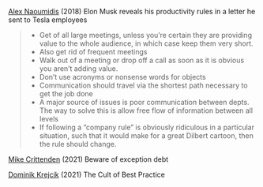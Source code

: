 
[Alex Naoumidis](https://www.themindsetapp.com/musk-letter/)
(2018) Elon Musk reveals his productivity rules in a letter he sent to Tesla employees
> - Get of all large meetings, unless you’re certain they are providing value to the whole audience, in which case keep them very short.
> - Also get rid of frequent meetings
> - Walk out of a meeting or drop off a call as soon as it is obvious you aren’t adding value.
> - Don’t use acronyms or nonsense words for objects
> - Communication should travel via the shortest path necessary to get the job done
> - A major source of issues is poor communication between depts. The way to solve this is allow free flow of information between all levels
> - If following a “company rule” is obviously ridiculous in a particular situation, such that it would make for a great Dilbert cartoon, then the rule should change.

[Mike Crittenden](https://critter.blog/2021/02/15/beware-of-exception-debt/)
(2021) Beware of exception debt

[Dominik Krejcik](https://domk.website/blog/2021-01-31-cult-of-best-practise.html)
(2021) The Cult of Best Practice
